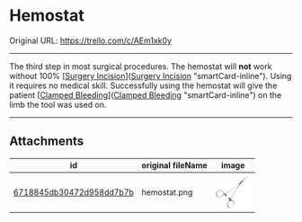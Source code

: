 # Hemostat

Original URL: https://trello.com/c/AEm1xk0y

---

The third step in most surgical procedures. The hemostat will **not** work without 100% [[Surgery Incision](../Surgery/Surgery%20Incision.md)]([Surgery Incision](../Surgery/Surgery%20Incision.md) "smartCard-inline"). Using it requires no medical skill. Successfully using the hemostat will give the patient [[Clamped Bleeding](../Surgery/Clamped%20Bleeding.md)]([Clamped Bleeding](../Surgery/Clamped%20Bleeding.md) "smartCard-inline") on the limb the tool was used on.

---

## Attachments

id | original fileName | image
---|---|---
[6718845db30472d958dd7b7b](./Hemostat%20-%20Attachments/6718845db30472d958dd7b7b.png) | hemostat.png | ![hemostat.png\|200](./Hemostat%20-%20Attachments/6718845db30472d958dd7b7b.png)